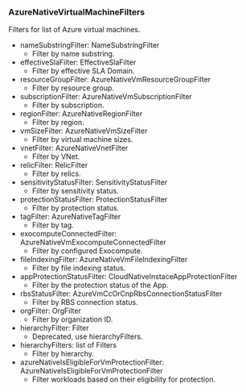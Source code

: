 ### AzureNativeVirtualMachineFilters
Filters for list of Azure virtual machines.

- nameSubstringFilter: NameSubstringFilter
  - Filter by name substring.
- effectiveSlaFilter: EffectiveSlaFilter
  - Filter by effective SLA Domain.
- resourceGroupFilter: AzureNativeVmResourceGroupFilter
  - Filter by resource group.
- subscriptionFilter: AzureNativeVmSubscriptionFilter
  - Filter by subscription.
- regionFilter: AzureNativeRegionFilter
  - Filter by region.
- vmSizeFilter: AzureNativeVmSizeFilter
  - Filter by virtual machine sizes.
- vnetFilter: AzureNativeVnetFilter
  - Filter by VNet.
- relicFilter: RelicFilter
  - Filter by relics.
- sensitivityStatusFilter: SensitivityStatusFilter
  - Filter by sensitivity status.
- protectionStatusFilter: ProtectionStatusFilter
  - Filter by protection status.
- tagFilter: AzureNativeTagFilter
  - Filter by tag.
- exocomputeConnectedFilter: AzureNativeVmExocomputeConnectedFilter
  - Filter by configured Exocompute.
- fileIndexingFilter: AzureNativeVmFileIndexingFilter
  - Filter by file indexing status.
- appProtectionStatusFilter: CloudNativeInstaceAppProtectionFilter
  - Filter by the protection status of the App.
- rbsStatusFilter: AzureVmCcOrCnpRbsConnectionStatusFilter
  - Filter by RBS connection status.
- orgFilter: OrgFilter
  - Filter by organization ID.
- hierarchyFilter: Filter
  - Deprecated, use hierarchyFilters.
- hierarchyFilters: list of Filters
  - Filter by hierarchy.
- azureNativeIsEligibleForVmProtectionFilter: AzureNativeIsEligibleForVmProtectionFilter
  - Filter workloads based on their eligibility for protection.
